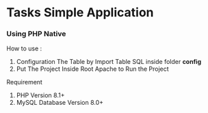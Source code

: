 <h1>Tasks Simple Application</h1>
<h3>Using PHP Native</h3>
<p>How to use :</p>
<ol>
<li>Configuration The Table by Import Table SQL inside folder <b>config</b></li>
<li>Put The Project Inside Root Apache to Run the Project</li>
</ol>
<p>Requirement</p>
<ol>
<li>PHP Version 8.1+</li>
<li>MySQL Database Version 8.0+</li>
</ol>